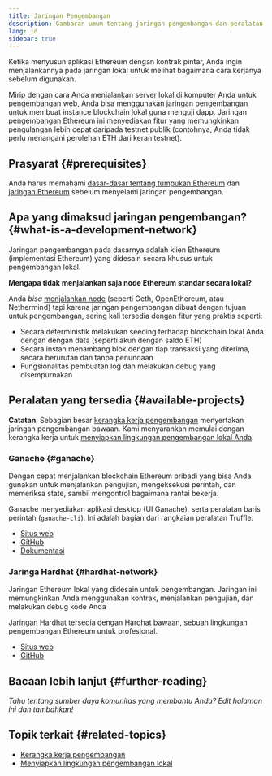 ```yaml
---
title: Jaringan Pengembangan
description: Gambaran umum tentang jaringan pengembangan dan peralatan yang tersedia untuk membantu menyusun aplikasi Ethereum.
lang: id
sidebar: true
---
```


Ketika menyusun aplikasi Ethereum dengan kontrak pintar, Anda ingin menjalankannya pada jaringan lokal untuk melihat bagaimana cara kerjanya sebelum digunakan.

Mirip dengan cara Anda menjalankan server lokal di komputer Anda untuk pengembangan web, Anda bisa menggunakan jaringan pengembangan untuk membuat instance blockchain lokal guna menguji dapp. Jaringan pengembangan Ethereum ini menyediakan fitur yang memungkinkan pengulangan lebih cepat daripada testnet publik (contohnya, Anda tidak perlu menangani perolehan ETH dari keran testnet).

## Prasyarat {#prerequisites}

Anda harus memahami [dasar-dasar tentang tumpukan Ethereum](/developers/docs/ethereum-stack/) dan [jaringan Ethereum](/developers/docs/networks/) sebelum menyelami jaringan pengembangan.

## Apa yang dimaksud jaringan pengembangan? {#what-is-a-development-network}

Jaringan pengembangan pada dasarnya adalah klien Ethereum (implementasi Ethereum) yang didesain secara khusus untuk pengembangan lokal.

**Mengapa tidak menjalankan saja node Ethereum standar secara lokal?**

Anda _bisa_ [menjalankan node](/developers/docs/nodes-and-clients/#running-your-own-node) (seperti Geth, OpenEthereum, atau Nethermind) tapi karena jaringan pengembangan dibuat dengan tujuan untuk pengembangan, sering kali tersedia dengan fitur yang praktis seperti:

- Secara deterministik melakukan seeding terhadap blockchain lokal Anda dengan dengan data (seperti akun dengan saldo ETH)
- Secara instan menambang blok dengan tiap transaksi yang diterima, secara berurutan dan tanpa penundaan
- Fungsionalitas pembuatan log dan melakukan debug yang disempurnakan

## Peralatan yang tersedia {#available-projects}

**Catatan**: Sebagian besar [kerangka kerja pengembangan](/developers/docs/frameworks/) menyertakan jaringan pengembangan bawaan. Kami menyarankan memulai dengan kerangka kerja untuk [menyiapkan lingkungan pengembangan lokal Anda](/developers/local-environment/).

### Ganache {#ganache}

Dengan cepat menjalankan blockchain Ethereum pribadi yang bisa Anda gunakan untuk menjalankan pengujian, mengeksekusi perintah, dan memeriksa state, sambil mengontrol bagaimana rantai bekerja.

Ganache menyediakan aplikasi desktop (UI Ganache), serta peralatan baris perintah (`ganache-cli`). Ini adalah bagian dari rangkaian peralatan Truffle.

- [Situs web](https://www.trufflesuite.com/ganache)
- [GitHub](https://github.com/trufflesuite/ganache)
- [Dokumentasi](https://www.trufflesuite.com/docs/ganache/overview)

### Jaringa Hardhat {#hardhat-network}

Jaringan Ethereum lokal yang didesain untuk pengembangan. Jaringan ini memungkinkan Anda menggunakan kontrak, menjalankan pengujian, dan melakukan debug kode Anda

Jaringan Hardhat tersedia dengan Hardhat bawaan, sebuah lingkungan pengembangan Ethereum untuk profesional.

- [Situs web](https://hardhat.org/)
- [GitHub](https://github.com/nomiclabs/hardhat)

## Bacaan lebih lanjut {#further-reading}

_Tahu tentang sumber daya komunitas yang membantu Anda? Edit halaman ini dan tambahkan!_

## Topik terkait {#related-topics}

- [Kerangka kerja pengembangan](/developers/docs/frameworks/)
- [Menyiapkan lingkungan pengembangan lokal](/developers/local-environment/)
